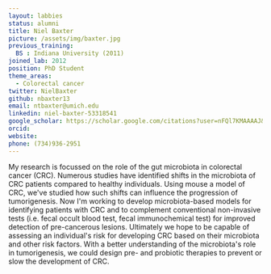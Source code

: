 ```yaml
---
layout: labbies
status: alumni
title: Niel Baxter
picture: /assets/img/baxter.jpg
previous_training:
  BS : Indiana University (2011)
joined_lab: 2012
position: PhD Student
theme_areas:
  - Colorectal cancer
twitter: NielBaxter
github: nbaxter13
email: ntbaxter@umich.edu
linkedin: niel-baxter-53318541
google_scholar: https://scholar.google.com/citations?user=nFQl7KMAAAAJ&hl=en
orcid:
website:
phone: (734)936-2951
---
```


My research is focussed on the role of the gut microbiota in colorectal cancer (CRC). Numerous studies have identified shifts in the microbiota of CRC patients compared to healthy individuals. Using mouse a model of CRC, we've studied how such shifts can influence the progression of tumorigenesis. Now I'm working to develop microbiota-based models for identifying patients with CRC and to complement conventional non-invasive tests (i.e. fecal occult blood test, fecal immunochemical test) for improved detection of pre-cancerous lesions. Ultimately we hope to be capable of assessing an individual's risk for developing CRC based on their microbiota and other risk factors. With a better understanding of the microbiota's role in tumorigenesis, we could design pre- and probiotic therapies to prevent or slow the development of CRC.
